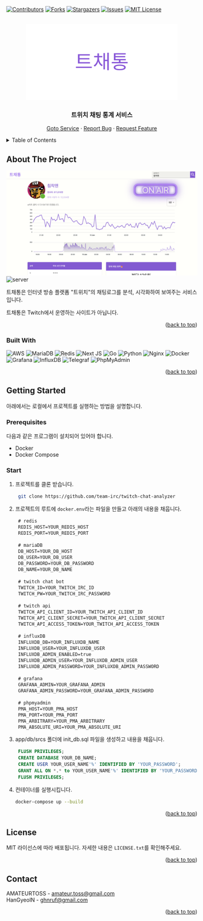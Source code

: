 <div id="top"></div>

<!-- PROJECT SHIELDS -->
<!--
*** I'm using markdown "reference style" links for readability.
*** Reference links are enclosed in brackets [ ] instead of parentheses ( ).
*** See the bottom of this document for the declaration of the reference variables
*** for contributors-url, forks-url, etc. This is an optional, concise syntax you may use.
*** https://www.markdownguide.org/basic-syntax/#reference-style-links
-->
[![Contributors][contributors-shield]][contributors-url]
[![Forks][forks-shield]][forks-url]
[![Stargazers][stars-shield]][stars-url]
[![Issues][issues-shield]][issues-url]
[![MIT License][license-shield]][license-url]



<!-- PROJECT LOGO -->
<br />
<div align="center">
  <a href="https://github.com/team-irc/twitch-chat-analyzer">
    <img src="images/logo.png" alt="Logo" width="400" height="200">
  </a>

<h3 align="center">트위치 채팅 통계 서비스</h3>

  <p align="center">
    <a href="https://tchatong.info">Goto Service</a>
    ·
    <a href="https://github.com/team-irc/twitch-chat-analyzer/issues">Report Bug</a>
    ·
    <a href="https://github.com/team-irc/twitch-chat-analyzer/issues">Request Feature</a>
  </p>
</div>



<!-- TABLE OF CONTENTS -->
<details>
  <summary>Table of Contents</summary>
  <ol>
    <li>
      <a href="#about-the-project">About The Project</a>
      <ul>
        <li><a href="#built-with">Built With</a></li>
      </ul>
    </li>
    <li>
      <a href="#getting-started">Getting Started</a>
      <ul>
        <li><a href="#prerequisites">Prerequisites</a></li>
        <li><a href="#start">Start</a></li>
      </ul>
    </li>
    <li><a href="#license">License</a></li>
    <li><a href="#contact">Contact</a></li>
  </ol>
</details>



<!-- ABOUT THE PROJECT -->
## About The Project

[![Product Name Screen Shot][product-screenshot]](https://tchatong.info)
![server](https://github.com/team-irc/twitch-chat-analyzer/blob/develop/images/server.png)

트채통은 인터넷 방송 플랫폼 "트위치"의 채팅로그를 분석, 시각화하여 보여주는 서비스 입니다.  

트채통은 Twitch에서 운영하는 사이트가 아닙니다.

<p align="right">(<a href="#top">back to top</a>)</p>



### Built With

![AWS](https://img.shields.io/badge/AWS-%23FF9900.svg?style=for-the-badge&logo=amazon-aws&logoColor=white)
![MariaDB](https://img.shields.io/badge/MariaDB-003545?style=for-the-badge&logo=mariadb&logoColor=white)
![Redis](https://img.shields.io/badge/redis-%23DD0031.svg?style=for-the-badge&logo=redis&logoColor=white)
![Next JS](https://img.shields.io/badge/Next-black?style=for-the-badge&logo=next.js&logoColor=white)
![Go](https://img.shields.io/badge/go-%2300ADD8.svg?style=for-the-badge&logo=go&logoColor=white)
![Python](https://img.shields.io/badge/python-3670A0?style=for-the-badge&logo=python&logoColor=ffdd54)
![Nginx](https://img.shields.io/badge/nginx-%23009639.svg?style=for-the-badge&logo=nginx&logoColor=white)
![Docker](https://img.shields.io/badge/docker-%230db7ed.svg?style=for-the-badge&logo=docker&logoColor=white)
![Grafana](https://img.shields.io/badge/grafana-%23E34F26.svg?style=for-the-badge&logo=grafana&logoColor=white)
![InfluxDB](https://img.shields.io/badge/influxdb-%23323330.svg?style=for-the-badge&logo=influxdb&logoColor=blue)
![Telegraf](https://img.shields.io/badge/telegraf-%23323330.svg?style=for-the-badge&logo=telegraf&logoColor=blue)
![PhpMyAdmin](https://img.shields.io/badge/phpmyadmin-FE7A16.svg?style=for-the-badge&logo=phpmyadmin&logoColor=white)

<p align="right">(<a href="#top">back to top</a>)</p>



<!-- GETTING STARTED -->
## Getting Started

아래에서는 로컬에서 프로젝트를 실행하는 방법을 설명합니다.

### Prerequisites

다음과 같은 프로그램이 설치되어 있어야 합니다.
* Docker
* Docker Compose

### Start

1. 프로젝트를 클론 받습니다.
   ```sh
    git clone https://github.com/team-irc/twitch-chat-analyzer
   ```
2. 프로젝트의 루트에 `docker.env`라는 파일을 만들고 아래의 내용을 채웁니다.
   ```dotenv
    # redis
    REDIS_HOST=YOUR_REDIS_HOST
    REDIS_PORT=YOUR_REDIS_PORT
    
    # mariaDB
    DB_HOST=YOUR_DB_HOST
    DB_USER=YOUR_DB_USER
    DB_PASSWORD=YOUR_DB_PASSWORD
    DB_NAME=YOUR_DB_NAME
    
    # twitch chat bot
    TWITCH_ID=YOUR_TWITCH_IRC_ID
    TWITCH_PW=YOUR_TWITCH_IRC_PASSWORD
    
    # twitch api
    TWITCH_API_CLIENT_ID=YOUR_TWITCH_API_CLIENT_ID
    TWITCH_API_CLIENT_SECRET=YOUR_TWITCH_API_CLIENT_SECRET
    TWITCH_API_ACCESS_TOKEN=YOUR_TWITCH_API_ACCESS_TOKEN
    
    # influxDB
    INFLUXDB_DB=YOUR_INFLUXDB_NAME
    INFLUXDB_USER=YOUR_INFLUXDB_USER
    INFLUXDB_ADMIN_ENABLED=true
    INFLUXDB_ADMIN_USER=YOUR_INFLUXDB_ADMIN_USER
    INFLUXDB_ADMIN_PASSWORD=YOUR_INFLUXDB_ADMIN_PASSWORD
    
    # grafana
    GRAFANA_ADMIN=YOUR_GRAFANA_ADMIN
    GRAFANA_ADMIN_PASSWORD=YOUR_GRAFANA_ADMIN_PASSWORD
    
    # phpmyadmin
    PMA_HOST=YOUR_PMA_HOST
    PMA_PORT=YOUR_PMA_PORT
    PMA_ARBITRARY=YOUR_PMA_ARBITRARY
    PMA_ABSOLUTE_URI=YOUR_PMA_ABSOLUTE_URI
   ```
3. app/db/srcs 폴더에 init_db.sql 파일을 생성하고 내용을 채웁니다.
   ```sql
    FLUSH PRIVILEGES;
    CREATE DATABASE YOUR_DB_NAME;
    CREATE USER YOUR_USER_NAME'%' IDENTIFIED BY 'YOUR_PASSWORD';
    GRANT ALL ON *.* to YOUR_USER_NAME'%' IDENTIFIED BY 'YOUR_PASSWORD';
    FLUSH PRIVILEGES;
   ```
4. 컨테이너를 실행시킵니다.
   ```sh
   docker-compose up --build
   ```

<p align="right">(<a href="#top">back to top</a>)</p>

<!-- LICENSE -->
## License

MIT 라이선스에 따라 배포됩니다. 자세한 내용은 `LICENSE.txt`를 확인해주세요.

<p align="right">(<a href="#top">back to top</a>)</p>



<!-- CONTACT -->
## Contact

AMATEURTOSS - amateur.toss@gmail.com  
HanGyeolN - ghnruf@gmail.com  

<p align="right">(<a href="#top">back to top</a>)</p>

<!-- MARKDOWN LINKS & IMAGES -->
<!-- https://www.markdownguide.org/basic-syntax/#reference-style-links -->
[contributors-shield]: https://img.shields.io/github/contributors/team-irc/twitch-chat-analyzer.svg?style=for-the-badge
[contributors-url]: https://github.com/team-irc/twitch-chat-analyzer/graphs/contributors
[forks-shield]: https://img.shields.io/github/forks/team-irc/twitch-chat-analyzer.svg?style=for-the-badge
[forks-url]: https://github.com/team-irc/twitch-chat-analyzer/network/members
[stars-shield]: https://img.shields.io/github/stars/team-irc/twitch-chat-analyzer.svg?style=for-the-badge
[stars-url]: https://github.com/team-irc/twitch-chat-analyzer/stargazers
[issues-shield]: https://img.shields.io/github/issues/team-irc/twitch-chat-analyzer.svg?style=for-the-badge
[issues-url]: https://github.com/team-irc/twitch-chat-analyzer/issues
[license-shield]: https://img.shields.io/github/license/team-irc/twitch-chat-analyzer.svg?style=for-the-badge
[license-url]: https://github.com/team-irc/twitch-chat-analyzer/blob/develop/LICENSE.txt
[product-screenshot]: images/screenshot.png
